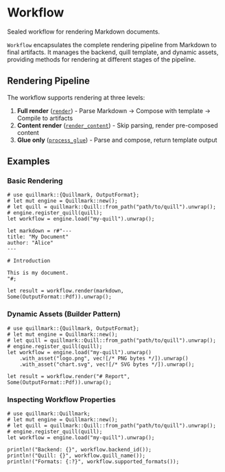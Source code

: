 # Workflow

Sealed workflow for rendering Markdown documents.

`Workflow` encapsulates the complete rendering pipeline from Markdown to final artifacts.
It manages the backend, quill template, and dynamic assets, providing methods for
rendering at different stages of the pipeline.

## Rendering Pipeline

The workflow supports rendering at three levels:

1. **Full render** ([`render`](Workflow::render)) - Parse Markdown → Compose with template → Compile to artifacts
2. **Content render** ([`render_content`](Workflow::render_content)) - Skip parsing, render pre-composed content
3. **Glue only** ([`process_glue`](Workflow::process_glue)) - Parse and compose, return template output

## Examples

### Basic Rendering

```no_run
# use quillmark::{Quillmark, OutputFormat};
# let mut engine = Quillmark::new();
# let quill = quillmark::Quill::from_path("path/to/quill").unwrap();
# engine.register_quill(quill);
let workflow = engine.load("my-quill").unwrap();

let markdown = r#"---
title: "My Document"
author: "Alice"
---

# Introduction

This is my document.
"#;

let result = workflow.render(markdown, Some(OutputFormat::Pdf)).unwrap();
```

### Dynamic Assets (Builder Pattern)

```no_run
# use quillmark::{Quillmark, OutputFormat};
# let mut engine = Quillmark::new();
# let quill = quillmark::Quill::from_path("path/to/quill").unwrap();
# engine.register_quill(quill);
let workflow = engine.load("my-quill").unwrap()
    .with_asset("logo.png", vec![/* PNG bytes */]).unwrap()
    .with_asset("chart.svg", vec![/* SVG bytes */]).unwrap();

let result = workflow.render("# Report", Some(OutputFormat::Pdf)).unwrap();
```

### Inspecting Workflow Properties

```no_run
# use quillmark::Quillmark;
# let mut engine = Quillmark::new();
# let quill = quillmark::Quill::from_path("path/to/quill").unwrap();
# engine.register_quill(quill);
let workflow = engine.load("my-quill").unwrap();

println!("Backend: {}", workflow.backend_id());
println!("Quill: {}", workflow.quill_name());
println!("Formats: {:?}", workflow.supported_formats());
```
